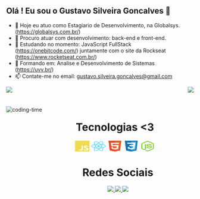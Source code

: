 ## Olá ! Eu sou o Gustavo Silveira Goncalves 👋

* 👀 Hoje eu atuo como Estagiario de Desenvolvimento, na Globalsys. (https://globalsys.com.br/) 
* 🌱 Procuro atuar com desenvolvimento: back-end e front-end.
* 🌱 Estudando no momento: JavaScript FullStack (https://onebitcode.com/) juntamente com o site da Rockseat (https://www.rocketseat.com.br/)
* 🌱 Formando em: Analise e Desenvolvimento de Sistemas (https://uvv.br/)
* 📫 Contate-me no email: gustavo.silveira.goncalves@gmail.com

<div>
  <img  height="180em" src="https://github-readme-stats.vercel.app/api?username=gsilveirag&show_icons=true&theme=great-gatsby&include_all_commits=true&count_private=true"/>
  <img align="right" height="180em" src="https://github-readme-stats.vercel.app/api/top-langs/?username=gsilveirag&layout=compact&langs_count=16&theme=great-gatsby"/>
</div>
<br>

<div  align="center"> 
  <div style="display: inline_block"><br>
    <img align="left" height="250" alt="coding-time" src="code.gif">
    <h1 align="center">Tecnologias <3</h1>
    <img align="center" height="30" width="40" alt="js-icon"  src="https://raw.githubusercontent.com/devicons/devicon/master/icons/javascript/javascript-plain.svg">
    <img align="center" height="30" width="40" alt="react-icon" src="https://raw.githubusercontent.com/devicons/devicon/master/icons/react/react-original.svg">
    <img align="center" height="30" width="40" alt="html-icon" src="https://raw.githubusercontent.com/devicons/devicon/master/icons/html5/html5-original.svg">
    <img align="center" height="30" width="40" alt="css-icon" src="https://raw.githubusercontent.com/devicons/devicon/master/icons/css3/css3-original.svg">
    <img align="center" height="30" width="40" alt="nodejs-icon" src="https://raw.githubusercontent.com/devicons/devicon/master/icons/nodejs/nodejs-original.svg">
   </div>
    
  
  <h1 align="center">Redes Sociais</h1>
    <a href = "mailto: gustavo.silveira.goncalves@gmail.com">
      <img width="30" src="https://cdn0.iconfinder.com/data/icons/social-media-and-logos-11/32/Gmail_envelope_letter_email_Gmail_envelope_letter_email-256.png">
    </a>
    <a href = "https://www.linkedin.com/in/gustavo-gon%C3%A7alves-0a57491a4/">
      <img width="25" src="https://cdn0.iconfinder.com/data/icons/social-media-with-fill/64/likedin_colour-256.png">
    </a>
    <a href = "https://www.instagram.com/gustavo_goncalvess/">
      <img width="25" src="https://cdn2.iconfinder.com/data/icons/colorful-guache-social-media-logos-1/155/social-media_instagram-256.png">
    </a>
</div>
  
